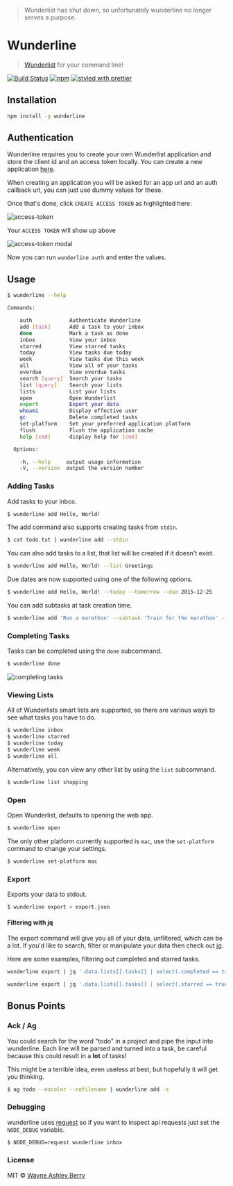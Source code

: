 > Wunderlist has shut down, so unfortunately wunderline no longer serves a purpose.

# Wunderline

> [Wunderlist](https://www.wunderlist.com/) for your command line!

[![Build Status](https://travis-ci.org/wayneashleyberry/wunderline.svg?branch=main)](https://travis-ci.org/wayneashleyberry/wunderline)
[![npm](http://img.shields.io/npm/v/wunderline.svg?style=flat)](https://www.npmjs.com/package/wunderline)
[![styled with prettier](https://img.shields.io/badge/styled_with-prettier-ff69b4.svg)](https://github.com/prettier/prettier)

## Installation

```sh
npm install -g wunderline
```

## Authentication

Wunderline requires you to create your own Wunderlist application and store
the client id and an access token locally. You can create a new application
[here](https://developer.wunderlist.com/apps/new).

When creating an application you will be asked for an app url and an auth
callback url, you can just use dummy values for these.

Once that's done, click `CREATE ACCESS TOKEN` as highlighted here:

![access-token](http://i.imgur.com/TW3IH8P.png)

Your `ACCESS TOKEN` will show up above

![access-token modal](http://i.imgur.com/1urbelo.png)

Now you can run `wunderline auth` and enter the values.

## Usage

```sh
$ wunderline --help

Commands:

    auth            Authenticate Wunderline
    add [task]      Add a task to your inbox
    done            Mark a task as done
    inbox           View your inbox
    starred         View starred tasks
    today           View tasks due today
    week            View tasks due this week
    all             View all of your tasks
    overdue         View overdue tasks
    search [query]  Search your tasks
    list [query]    Search your lists
    lists           List your lists
    open            Open Wunderlist
    export          Export your data
    whoami          Display effective user
    gc              Delete completed tasks
    set-platform    Set your preferred application platform
    flush           Flush the application cache
    help [cmd]      display help for [cmd]

  Options:

    -h, --help     output usage information
    -V, --version  output the version number
```

### Adding Tasks

Add tasks to your inbox.

```sh
$ wunderline add Hello, World!
```

The add command also supports creating tasks from `stdin`.

```sh
$ cat todo.txt | wunderline add --stdin
```

You can also add tasks to a list, that list will be created if it doesn't
exist.

```sh
$ wunderline add Hello, World! --list Greetings
```

Due dates are now supported using one of the following options.

```sh
$ wunderline add Hello, World! --today --tomorrow --due 2015-12-25
```

You can add subtasks at task creation time.

```sh
$ wunderline add 'Run a marathon' --subtask 'Train for the marathon' --subtask 'Register for the marathon'
```

### Completing Tasks

Tasks can be completed using the `done` subcommand.

```sh
$ wunderline done
```

![completing tasks](https://cloud.githubusercontent.com/assets/4248851/16345815/3261e1a6-3a44-11e6-862a-798930424c14.gif "Completing Tasks")

### Viewing Lists

All of Wunderlists smart lists are supported, so there are various ways to see
what tasks you have to do.

```sh
$ wunderline inbox
$ wunderline starred
$ wunderline today
$ wunderline week
$ wunderline all
```

Alternatively, you can view any other list by using the `list` subcommand.

```sh
$ wunderline list shopping
```

### Open

Open Wunderlist, defaults to opening the web app.

```sh
$ wunderline open
```

The only other platform currently supported is `mac`, use the `set-platform`
command to change your settings.

```sh
$ wunderline set-platform mac
```

### Export

Exports your data to stdout.

```sh
$ wunderline export > export.json
```

#### Filtering with jq

The export command will give you all of your data, unfiltered, which can be
a lot. If you'd like to search, filter or manipulate your data then check out
[jq](https://stedolan.github.io/jq/).

Here are some examples, filtering out completed and starred tasks.

```sh
wunderline export | jq '.data.lists[].tasks[] | select(.completed == true)'
```

```sh
wunderline export | jq '.data.lists[].tasks[] | select(.starred == true)'
```

## Bonus Points

### Ack / Ag

You could search for the word "todo" in a project and pipe the input into
wunderline. Each line will be parsed and turned into a task, be careful
because this could result in a **lot** of tasks!

This might be a terrible idea, even useless at best, but hopefully it will get
you thinking.

```sh
$ ag todo --nocolor --nofilename | wunderline add -s
```

### Debugging

wunderline uses [request](https://github.com/request/request) so if you
want to inspect api requests just set the `NODE_DEBUG` variable.

```sh
$ NODE_DEBUG=request wunderline inbox
```

### License

MIT © [Wayne Ashley Berry](https://wayne.cloud)
